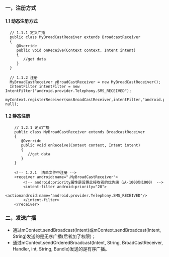 ### 一，注册方式
#### 1.1 动态注册方式

      // 1.1.1 定义广播
      public class MyBroadCastReceiver extends BroadcastReceiver   
      {  
         @Override  
         public void onReceive(Context context, Intent intent)   
         {   
            //get data
         }   
      }

      // 1.1.2 注册
      MyBroadCastReceiver yBroadCastReceiver = new MyBroadCastReceiver();
      IntentFilter intentFilter = new IntentFilter("android.provider.Telephony.SMS_RECEIVED");
      myContext.registerReceiver(smsBroadCastReceiver,intentFilter,"android.permission.RECEIVE_SMS", null);

#### 1.2 静态注册

        // 1.2.1 定义广播
        public class MyBroadCastReceiver extends BroadcastReceiver   
        {  
           @Override  
           public void onReceive(Context context, Intent intent)   
           {   
              //get data
           }   
        }

        <!-- 1.2.1  清单文件中注册 -->
        <receiver android:name=".MyBroadCastReceiver">  
            <!-- android:priority属性是设置此接收者的优先级（从-1000到1000） -->
            <intent-filter android:priority="20">
            <actionandroid:name="android.provider.Telephony.SMS_RECEIVED"/>  
            </intent-filter>  
        </receiver>


### 二，发送广播
- 通过mContext.sendBroadcast(Intent)或mContext.sendBroadcast(Intent, String)发送的是无序广播(后者加了权限)；
- 通过mContext.sendOrderedBroadcast(Intent, String, BroadCastReceiver, Handler, int, String, Bundle)发送的是有序广播。
